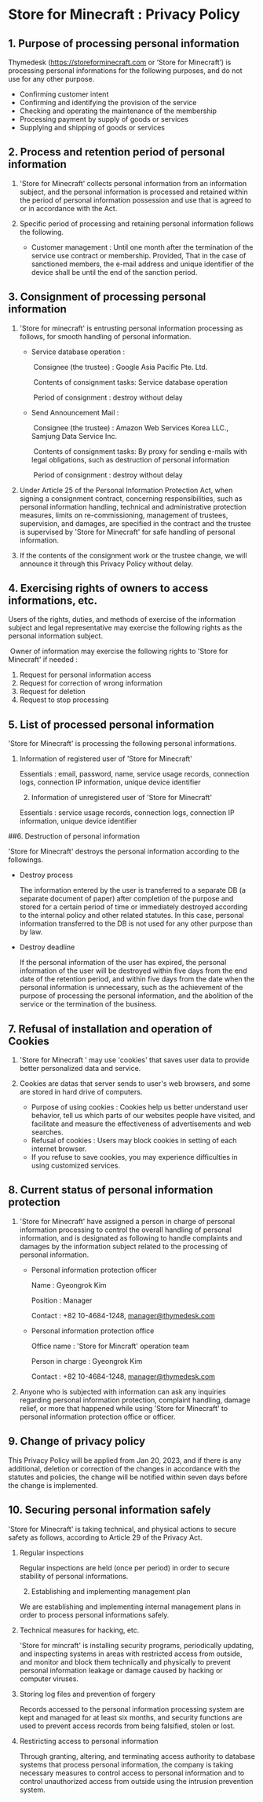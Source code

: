 ﻿# Store for Minecraft : Privacy Policy

## 1. Purpose of processing personal information

Thymedesk (https://storeforminecraft.com or ‘Store for Minecraft’) is processing personal informations for the following purposes, and do not use for any other purpose.

- Confirming customer intent
- Confirming and identifying the provision of the service
- Checking and operating the maintenance of the membership
- Processing payment by supply of goods or services
- Supplying and shipping of goods or services



## 2. Process and retention period of personal information

1. 'Store for Minecraft' collects personal information from an information subject, and the personal information is processed and retained within the period of personal information possession and use that is agreed to or in accordance with the Act.

2. Specific period of processing and retaining personal information follows the following.
   * Customer management : Until one month after the termination of the service use contract or membership. Provided, That in the case of sanctioned members, the e-mail address and unique identifier of the device shall be until the end of the sanction period.



## 3. Consignment of processing personal information

1. 'Store for minecraft' is entrusting personal information processing as follows, for smooth handling of personal information.

   * Service database operation :

     ​	Consignee (the trustee) : Google Asia Pacific Pte. Ltd.

     ​	Contents of consignment tasks: Service database operation

     ​	Period of consignment : destroy without delay

   * Send Announcement Mail :

     ​	Consignee (the trustee) : Amazon Web Services Korea LLC., Samjung Data Service Inc.

     ​	Contents of consignment tasks: By proxy for sending e-mails with legal obligations, such as destruction of personal information

     ​	Period of consignment : destroy without delay

     

2. Under Article 25 of the Personal Information Protection Act, when signing a consignment contract, concerning responsibilities, such as personal information handling, technical and administrative protection measures, limits on re-commissioning, management of trustees, supervision, and damages, are specified in the contract and the trustee is supervised by 'Store for Minecraft' for safe handling of personal information.

3. If the contents of the consignment work or the trustee change, we will announce it through this Privacy Policy without delay.

   

## 4. Exercising rights of owners to access informations, etc.

Users of the rights, duties, and methods of exercise of the information subject and legal representative may exercise the following rights as the personal information subject.

​	Owner of information may exercise the following rights to 'Store for Minecraft' if needed :

1. Request for personal information access
2. Request for correction of wrong information
3. Request for deletion
4. Request to stop processing



## 5. List of processed personal information

'Store for Minecraft' is processing the following personal informations.

 1. Information of registered user of 'Store for Minecraft'

    Essentials : email, password, name, service usage records, connection logs, connection IP information, unique device identifier

    

	2. Information of unregistered user of 'Store for Minecraft'

    Essentials : service usage records, connection logs, connection IP information, unique device identifier

    

##6. Destruction of personal information

'Store for Minecraft' destroys the personal information according to the followings.

- Destroy process

  The information entered by the user is transferred to a separate DB (a separate document of paper) after completion of the purpose and stored for a certain period of time or immediately destroyed according to the internal policy and other related statutes. In this case, personal information transferred to the DB is not used for any other purpose than by law.
  
  
  
- Destroy deadline

  If the personal information of the user has expired, the personal information of the user will be destroyed within five days from the end date of the retention period, and within five days from the date when the personal information is  unnecessary, such as the achievement of the purpose of processing the personal information, and the abolition of the service or the termination of the business.



## 7. Refusal of installation and operation of Cookies

1. 'Store for Minecraft ' may use 'cookies' that saves user data to provide better personalized data and service.

   

2. Cookies are datas that server sends to user's web browsers, and some are stored in hard drive of computers.

   * Purpose of using cookies : Cookies help us better understand user behavior, tell us which parts of our websites people have visited, and facilitate and measure the effectiveness of advertisements and web searches.
   * Refusal of cookies : Users may block cookies in setting of each internet browser.
   * If you refuse to save cookies, you may experience difficulties in using customized services.



## 8. Current status of personal information protection

1. 'Store for Minecraft' have assigned a person in charge of personal information processing to control the overall handling of personal information, and is designated as following to handle complaints and damages by the information subject related to the processing of personal information.

   

   * Personal information protection officer

     Name : Gyeongrok Kim

     Position : Manager

     Contact : +82 10-4684-1248, manager@thymedesk.com

     

   * Personal information protection office

     Office name : 'Store for Mincraft' operation team

     Person in charge : Gyeongrok Kim

     Contact : +82 10-4684-1248, manager@thymedesk.com
     

2. Anyone who is subjected with information can ask any inquiries regarding personal information protection, complaint handling, damage relief, or more that happened while using 'Store for Minecraft' to personal information protection office or officer.

   

## 9. Change of privacy policy

This Privacy Policy will be applied from Jan 20, 2023, and if there is any additional, deletion or correction of the changes in accordance with the statutes and policies, the change will be notified within seven days before the change is implemented.



## 10. Securing personal information safely

'Store for Minecraft' is taking technical, and physical actions to secure safety as follows, according to Article 29 of the Privacy Act.

 1. Regular inspections

    Regular inspections are held (once per period) in order to secure stability of personal informations.

    

	2. Establishing and implementing management plan

    We are establishing and implementing internal management plans in order to process personal informations safely. 

3. Technical measures for hacking, etc.

   'Store for mincraft' is installing security programs, periodically updating, and inspecting systems in areas with restricted access from outside, and monitor and block them technically and physically to prevent personal information leakage or damage caused by hacking or computer viruses.

   

4. Storing log files and prevention of forgery 

   Records accessed to the personal information processing system are kept and managed for at least six months, and security functions are used to prevent access records from being falsified, stolen or lost.

   

5. Restiricting access to personal information

   Through granting, altering, and terminating access authority to database systems that process personal information, the company is taking necessary measures to control access to personal information and to control unauthorized access from outside using the intrusion prevention system.







